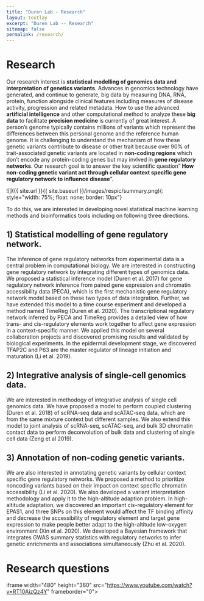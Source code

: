 ```yaml
---
title: "Duren Lab - Research"
layout: textlay
excerpt: "Duren Lab -- Research"
sitemap: false
permalink: /research/
---
```


# Research

Our research interest is **statistical modelling of genomics data and interpretation of genetics variants**. Advances in genomics technology have generated, and continue to generate, big data by measuring DNA, RNA, protein, function alongside clinical features including measures of disease activity, progression and related metadata. How to use the advanced **artificial intelligence** and other computational method to analyze these **big data** to facilitate **precision medicine** is currently of great interest. A person’s genome typically contains millions of variants which represent the differences between this personal genome and the reference human genome. It is challenging to understand the mechanism of how these genetic variants contribute to disease or other trait because over 90% of trait-associated genetic variants are located in **non-coding regions** which don’t encode any protein-coding genes but may invlved in **gene regulatory networks**.  Our research goal is to answer the key scientific question” **How non-coding genetic variant act through cellular context specific gene regulatory network to influence disease**”. 
 
![]({{ site.url }}{{ site.baseurl }}/images/respic/summary.png){: style="width: 75%; float: none; border: 10px"}

To do this, we are interested in developing novel statistical machine learning methods and bioinformatics tools including on following three directions.

## 1)	Statistical modelling of gene regulatory network.
The inference of gene regulatory networks from experimental data is a central problem in computational biology. We are interested in constructing gene regulatory network by integrating different types of genomics data. We proposed a statistical inference model (Duren et al. 2017) for gene regulatory network inference from paired gene expression and chromatin accessibility data (PECA), which is the first mechanistic gene regulatory network model based on these two types of data integration. Further, we have extended this model to a time course experiment and developed a method named TimeReg (Duren et al. 2020). The transcriptional regulatory network inferred by PECA and TimeReg provides a detailed view of how trans- and cis-regulatory elements work together to affect gene expression in a context-specific manner. We applied this model on several collaboration projects and discovered promising results and validated by biological experiments. In the epidermal development stage, we discovered TFAP2C and P63 are the master regulator of lineage initiation and maturation (Li et al. 2019). 

## 2)	Integrative analysis of single-cell genomics data. 
We are interested in methodogy of integrative analysis of single cell genomics data. We have proposed a model to perform coupled clustering (Duren et al. 2018) of scRNA-seq data and scATAC-seq data, which are from the same mixture context but different samples. We also extend this model to joint analysis of scRNA-seq, scATAC-seq, and bulk 3D chromatin contact data to perform deconvolution of bulk data and clustering of single cell data (Zeng et al 2019).

## 3)	Annotation of non-coding genetic variants. 
We are also interested in annotating genetic variants by cellular context specific gene regulatory networks. We proposed a method to prioritize noncoding variants based on their impact on context specific chromatin accessibility (Li et al. 2020). We also developed a variant interpretation methodology and apply it to the high-altitude adaption problem. In high-altitude adaptation, we discovered an important cis-regulatory element for EPAS1, and three SNPs on this element would affect the TF binding affinity and decrease the accessibility of regulatory element and target gene expression to make people better adapt to the high-altitude low-oxygen environment (Xin et al. 2020). We developed a Bayesian framework that integrates GWAS summary statistics with regulatory networks to infer genetic enrichments and associations simultaneously (Zhu et al. 2020).

# Research questions
iframe width="480" height="360" src="https://www.youtube.com/watch?v=RT10AizQz4Y" frameborder="0"> </iframe>
